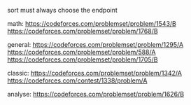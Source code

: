 sort
must
always choose the endpoint

math:
https://codeforces.com/problemset/problem/1543/B
https://codeforces.com/problemset/problem/1768/B

general:
https://codeforces.com/problemset/problem/1295/A
https://codeforces.com/problemset/problem/588/A
https://codeforces.com/problemset/problem/1705/B

classic:
https://codeforces.com/problemset/problem/1342/A
https://codeforces.com/contest/1338/problem/A

analyse:
https://codeforces.com/problemset/problem/1626/B